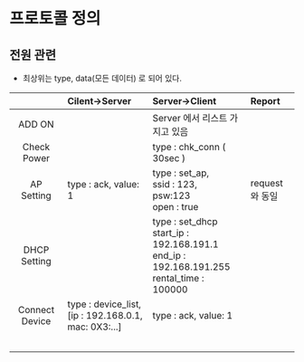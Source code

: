 # 프로토콜 정의



## 전원 관련

- 최상위는 type, data(모든 데이터) 로 되어 있다. 

|                | Cilent->Server                           | Server->Client                           | Report      |
| :------------: | :--------------------------------------- | :--------------------------------------- | :---------- |
|     ADD ON     |                                          | Server 에서 리스트 가지고 있음                     |             |
|  Check Power   |                                          | type : chk_conn ( 30sec )                |             |
|   AP Setting   | type : ack, value: 1                     | type : set_ap, <br> ssid : 123, <br>psw:123 <br> open : true | request와 동일 |
|  DHCP Setting  |                                          | type : set_dhcp<br> start_ip : 192.168.191.1 <br> end_ip : 192.168.191.255 <br> rental_time : 100000 |             |
| Connect Device | type : device_list, <br> [ip : 192.168.0.1, mac: 0X3:...] | type : ack, value: 1                     |             |
|                |                                          |                                          |             |
|                |                                          |                                          |             |
|                |                                          |                                          |             |
|                |                                          |                                          |             |
|                |                                          |                                          |             |